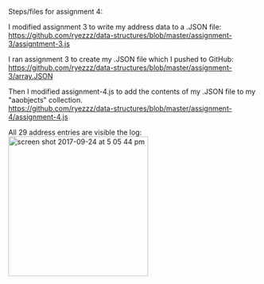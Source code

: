 Steps/files for assignment 4:

I modified assignment 3 to write my address data to a .JSON file:
</br>
https://github.com/ryezzz/data-structures/blob/master/assignment-3/assigntment-3.js

I ran assignment 3 to create my .JSON file which I pushed to GitHub:
</br>
https://github.com/ryezzz/data-structures/blob/master/assignment-3/array.JSON

Then I modified assignment-4.js to add the contents of my .JSON file to my "aaobjects" collection.
</br>
https://github.com/ryezzz/data-structures/blob/master/assignment-4/assignment-4.js

All 29 address entries are visible the log:
</br>
<img width="281" alt="screen shot 2017-09-24 at 5 05 44 pm" src="https://user-images.githubusercontent.com/15457713/30787060-ec45dfa6-a14e-11e7-86da-3e69f4f3352f.png">
